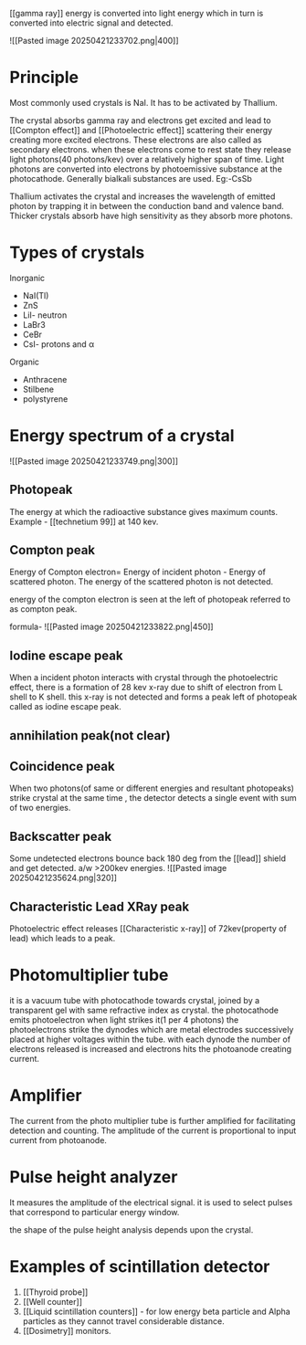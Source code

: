 [[gamma ray]] energy is converted into light energy which in turn is converted into electric signal and detected.

![[Pasted image 20250421233702.png|400]]

# Principle

Most commonly used crystals is NaI. It has to be activated by Thallium.

The crystal absorbs gamma ray and electrons get excited and lead to [[Compton effect]] and [[Photoelectric effect]] scattering their energy creating more excited electrons. These electrons are also called as secondary electrons.
when these electrons come to rest state they release light photons(40 photons/kev) over a relatively higher span of time.
Light photons are converted into electrons by photoemissive substance at the photocathode. Generally bialkali substances are used. Eg:-CsSb

Thallium activates the crystal and increases the wavelength of emitted photon by trapping it in between the conduction band and valence band.
Thicker crystals absorb have high sensitivity as they absorb more photons.

# Types of crystals
Inorganic 
- NaI(Tl)
- ZnS
- LiI- neutron
- LaBr3
- CeBr
- CsI- protons and α


Organic
- Anthracene
- Stilbene
- polystyrene
# Energy spectrum of a crystal
![[Pasted image 20250421233749.png|300]]
## Photopeak
 The energy at which the radioactive substance gives maximum counts.
Example - [[technetium 99]] at 140 kev.

## Compton peak
Energy of Compton electron= Energy of incident photon - Energy of scattered photon.
The energy of the scattered photon is not detected.

energy of the compton electron is seen at the left of photopeak referred to as compton peak.

formula-
![[Pasted image 20250421233822.png|450]]


## Iodine escape peak

When a incident photon interacts with crystal through the photoelectric effect, there is a formation of 28 kev x-ray due to shift of electron from L shell to K shell. this x-ray is not detected and forms a peak left of photopeak called as iodine escape peak.


## annihilation peak(not clear)

## Coincidence peak

When two photons(of same or different energies and resultant photopeaks) strike crystal at the same time , the detector detects a single event with sum of two energies.

## Backscatter peak

Some undetected electrons bounce back 180 deg from the [[lead]] shield and get detected. a/w >200kev energies.
![[Pasted image 20250421235624.png|320]]

## Characteristic Lead XRay peak

Photoelectric effect releases [[Characteristic x-ray]] of 72kev(property of lead) which leads to a peak.


# Photomultiplier tube
it is a vacuum tube with photocathode towards crystal, joined by a transparent gel with same refractive index as crystal. the photocathode emits photoelectron when light strikes it(1 per 4 photons)
the photoelectrons strike the dynodes which are metal electrodes successively placed at higher voltages within the tube. with each dynode the number of electrons released is increased and electrons hits the photoanode creating current.

# Amplifier
The current from the photo multiplier tube is further amplified for facilitating detection and counting.
 The amplitude of the current is proportional to input current from photoanode.


# Pulse height analyzer

It measures the amplitude of the electrical signal. it is used to select pulses that correspond to particular energy window.

the shape of the pulse height analysis depends upon the crystal.



# Examples of scintillation detector

1. [[Thyroid probe]]
2. [[Well counter]]
3. [[Liquid scintillation counters]] - for low energy beta particle and Alpha particles as they cannot travel considerable distance.
4. [[Dosimetry]] monitors.